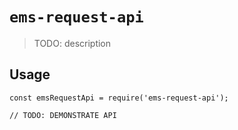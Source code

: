# `ems-request-api`

> TODO: description

## Usage

```
const emsRequestApi = require('ems-request-api');

// TODO: DEMONSTRATE API
```
